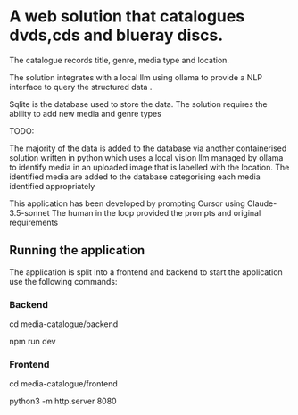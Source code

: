 # A web solution that catalogues dvds,cds and blueray discs.

The catalogue records title, genre, media type and location.

The solution integrates with a local llm using ollama to provide a NLP interface 
to query the structured data .

Sqlite is the database used to store the data.
The solution requires the ability to add new media and genre types

TODO:

The majority of the data is added to the database via another containerised
 solution written in python which uses a local  vision llm managed by ollama
 to identify media in an uploaded image that is labelled  with the location.
 The identified media are  added to the database categorising each media identified
 appropriately

This application has been developed by prompting Cursor using Claude-3.5-sonnet
The human in the loop provided the prompts and original requirements 

## Running the application

The application is split into a frontend and backend to start the application use the following commands:

### Backend
cd media-catalogue/backend 

npm run dev

### Frontend
cd media-catalogue/frontend

python3 -m http.server 8080

